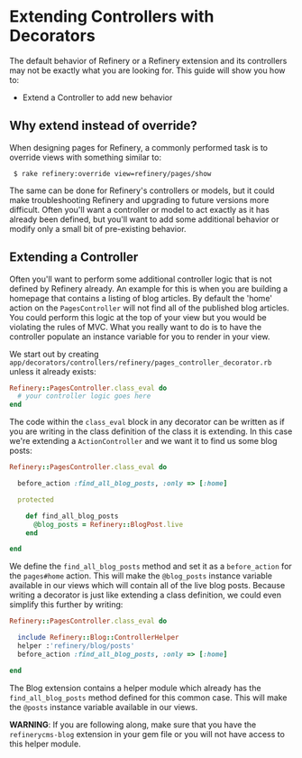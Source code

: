 # Extending Controllers with Decorators

The default behavior of Refinery or a Refinery extension and its controllers may not be exactly what you are looking for. This guide will show you how to:

* Extend a Controller to add new behavior

## Why extend instead of override?

When designing pages for Refinery, a commonly performed task is to override views with something similar to:

```shell
 $ rake refinery:override view=refinery/pages/show
```

The same can be done for Refinery's controllers or models, but it could make troubleshooting Refinery and upgrading to future versions more difficult. Often you'll want a controller or model to act exactly as it has already been defined, but you'll want to add some additional behavior or modify only a small bit of pre-existing behavior.

## Extending a Controller

Often you'll want to perform some additional controller logic that is not defined by Refinery already. An example for this is when you are building a homepage that contains a listing of blog articles. By default the 'home' action on the `PagesController` will not find all of the published blog articles. You could perform this logic at the top of your view but you would be violating the rules of MVC. What you really want to do is to have the controller populate an instance variable for you to render in your view.

We start out by creating `app/decorators/controllers/refinery/pages_controller_decorator.rb` unless it already exists:

```ruby
Refinery::PagesController.class_eval do
  # your controller logic goes here
end
```

The code within the `class_eval` block in any decorator can be written as if you are writing in the class definition of the class it is extending. In this case we're extending a `ActionController` and we want it to find us some blog posts:

```ruby
Refinery::PagesController.class_eval do

  before_action :find_all_blog_posts, :only => [:home]

  protected

    def find_all_blog_posts
      @blog_posts = Refinery::BlogPost.live
    end

end
```

We define the `find_all_blog_posts` method and set it as a `before_action` for the `pages#home` action. This will make the `@blog_posts` instance variable available in our views which will contain all of the live blog posts. Because writing a decorator is just like extending a class definition, we could even simplify this further by writing:

```ruby
Refinery::PagesController.class_eval do

  include Refinery::Blog::ControllerHelper
  helper :'refinery/blog/posts'
  before_action :find_all_blog_posts, :only => [:home]

end
```

The Blog extension contains a helper module which already has the `find_all_blog_posts` method defined for this common case. This will make the `@posts` instance variable available in our views.

__WARNING__: If you are following along, make sure that you have the `refinerycms-blog` extension in your gem file or you will not have access to this helper module.

